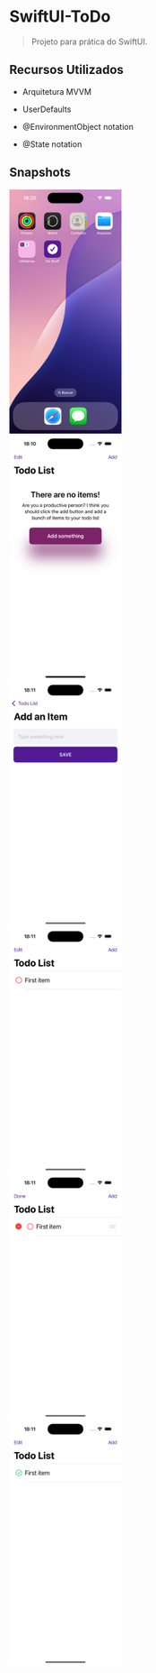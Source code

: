 # SwiftUI-ToDo
> Projeto para prática do SwiftUI.

## Recursos Utilizados

* Arquitetura MVVM
* UserDefaults

* @EnvironmentObject notation
* @State notation


## Snapshots

<img src="1.png" width="200">  
<br/>

<img src="2.png" width="200"> 
<br/> 

<img src="3.png" width="200">  
<br/>

<img src="4.png" width="200"> 
<br/> 

<img src="5.png" width="200"> 
<br/> 

<img src="6.png" width="200"> 
<br/> 
 
